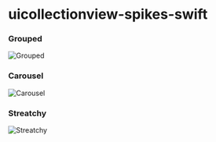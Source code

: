 # uicollectionview-spikes-swift

### Grouped
![Grouped](https://thumbs.gfycat.com/GiddyAromaticHypacrosaurus-size_restricted.gif)

### Carousel
![Carousel](https://thumbs.gfycat.com/WarmheartedRecklessLabradorretriever-size_restricted.gif)

### Streatchy
![Streatchy](https://thumbs.gfycat.com/TatteredSlushyApisdorsatalaboriosa-size_restricted.gif)


